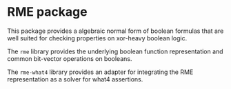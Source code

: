# RME package

This package provides a algebraic normal form of boolean formulas
that are well suited for checking properties on xor-heavy boolean logic.

The `rme` library provides the underlying boolean function representation
and common bit-vector operations on booleans.

The `rme-what4` library provides an adapter for integrating the RME
representation as a solver for what4 assertions.

